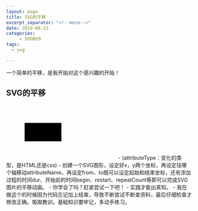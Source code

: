 ```yaml
---
layout: page
title: SVG的平移
excerpt_separator: "<!--more-->"
date: 2019-06-23
categories:
     - SVG制作
tags:
  - svg

---
```

一个简单的平移，是我开始对这个感兴趣的开始！
<!--more-->
## SVG的平移

<svg>
<rect x="50" y="50" width="100" height="50">
<animate attributeType="XML" attributeName="x" 
from="50" to="300" dur="3s" begin="1s"
restart="always" repeatCount="3">
</animate>
</rect>
</svg>
- (attributeType：变化的类型，是HTML还是css)
- 创建一个SVG图形，设定好x，y两个坐标，再设定往哪个轴移动attributeName，再设定from、to既可以设定起始和结束坐标，还有添加过程的时间dur、开始前的时间begin、restart、repeatCount等即可以完成SVG图片的平移动画。
- 你学会了吗？赶紧尝试一下吧！
- 实践才能出真知。
- 我在做这个的时候因为代码忘记加上结束</svg>，导致不断尝试不断查资料，最后仔细检查才修改正确。吸取教训，基础知识要牢记，多动手练习。
